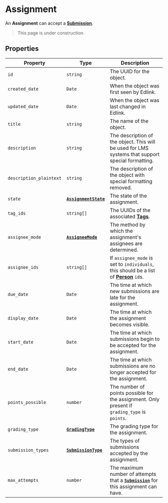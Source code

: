 # Assignment
An **Assignment** can accept a **[Submission](submission)**.

> This page is under construction.

## Properties
| Property                | Type                                          | Description                                                                                        |
|-------------------------|-----------------------------------------------|----------------------------------------------------------------------------------------------------|
| `id`                    | `string`                                      | The UUID for the object.                                                                           |
| `created_date`          | `Date`                                        | When the object was first seen by Edlink.                                                          |
| `updated_date`          | `Date`                                        | When the object was last changed in Edlink.                                                        |
| `title`                 | `string`                                      | The name of the object.                                                                            |
| `description`           | `string`                                      | The description of the object. This will be used for LMS systems that support special formatting.  |
| `description_plaintext` | `string`                                      | The description of the object with special formatting removed.                                     |
| `state`                 | **[`AssignmentState`](enums/content-state)**  | The state of the assignment.                                                                       |
| `tag_ids`               | `string[]`                                    | The UUIDs of the associated **[Tags](standard)**.                                                       |
| `assignee_mode`         | **[`AssigneeMode`](enums/assignee-mode)**     | The method by which the assignment's assignees are determined.                                     |
| `assignee_ids`          | `string[]`                                    | If `assignee_mode` is set to `individuals`, this should be a list of **[Person](person)** `id`s.   |
| `due_date`              | `Date`                                        | The time at which new submissions are late for the assignment.                                     |
| `display_date`          | `Date`                                        | The time at which the assignment becomes visible.                                                  |
| `start_date`            | `Date`                                        | The time at which submissions begin to be accepted for the assignment.                             |
| `end_date`              | `Date`                                        | The time at which submissions are no longer accepted for the assignment.                           |
| `points_possible`       | `number`                                      | The number of points possible for the assignment. Only present if `grading_type` is `points`.      |
| `grading_type`          | **[`GradingType`](enums/grading-type)**       | The grading type for the assignment.                                                               |
| `submission_types`      | **[`SubmissionType`](enums/submission-type)** | The types of submissions accepted by the assignment.                                               |
| `max_attempts`          | `number`                                      | The maximum number of attempts that a **[`Submission`](submission)** for this assignment can have. |

